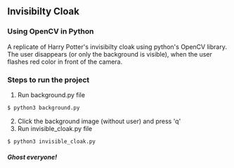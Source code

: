 ## Invisibilty Cloak
### Using OpenCV in Python

A replicate of Harry Potter's invisibilty cloak using python's OpenCV library. The user disappears (or only the background is visible), when the user flashes red color in front of the camera.

### Steps to run the project

1. Run background.py file
```sh
$ python3 background.py
```
2. Click the background image (without user) and press 'q'
3.  Run invisible_cloak.py file
```sh
$ python3 invisible_cloak.py
```

##### Ghost everyone! 
